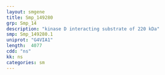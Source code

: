 ```yaml
---
layout: smgene
title: Smp_149280
grp: Smp_14
description: "kinase D interacting substrate of 220 kDa"
smp: Smp_149280.1
uniprot: "G4VIA1"
length:  4077
cdd: "ns"
kk: ns
categories: sm
---
```

